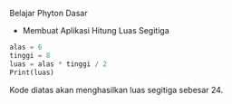 Belajar Phyton Dasar
* Membuat Aplikasi Hitung Luas Segitiga


```python
alas = 6
tinggi = 8
luas = alas * tinggi / 2
Print(luas)
```

Kode diatas akan menghasilkan luas segitiga sebesar 24.
